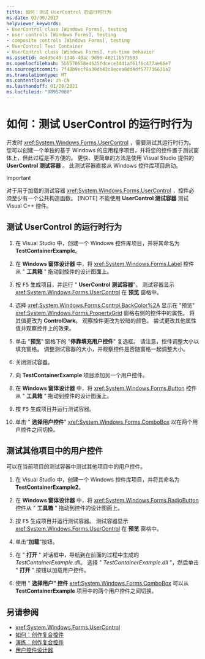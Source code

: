 ```yaml
---
title: 如何：测试 UserControl 的运行时行为
ms.date: 03/30/2017
helpviewer_keywords:
- UserControl class [Windows Forms], testing
- user controls [Windows Forms], testing
- composite controls [Windows Forms], testing
- UserControl Test Container
- UserControl class [Windows Forms], run-time behavior
ms.assetid: 4e4d5c49-1346-40ac-9d96-40211b573583
ms.openlocfilehash: 5b5570658e4625fdcece3441af61f6c477ae66e7
ms.sourcegitcommit: 7f48b9ecf8a30db42c8ecea0dd4df577736631a2
ms.translationtype: MT
ms.contentlocale: zh-CN
ms.lasthandoff: 01/28/2021
ms.locfileid: "98957080"
---
```

# <a name="how-to-test-the-run-time-behavior-of-a-usercontrol"></a>如何：测试 UserControl 的运行时行为

开发时 <xref:System.Windows.Forms.UserControl> ，需要测试其运行时行为。 您可以创建一个单独的基于 Windows 的应用程序项目，并将您的控件置于测试窗体上，但此过程是不方便的。 更快、更简单的方法是使用 Visual Studio 提供的 **UserControl 测试容器** 。 此测试容器直接从 Windows 控件库项目启动。

> [!IMPORTANT]
> 对于用于加载的测试容器 <xref:System.Windows.Forms.UserControl> ，控件必须至少有一个公共构造函数。
> [!NOTE]
> 不能使用 **UserControl 测试容器** 测试 Visual C++ 控件。

## <a name="test-the-run-time-behavior-of-a-usercontrol"></a>测试 UserControl 的运行时行为

1. 在 Visual Studio 中，创建一个 Windows 控件库项目，并将其命名为 **TestContainerExample**。

2. 在 **Windows 窗体设计器** 中，将 <xref:System.Windows.Forms.Label> 控件从 " **工具箱** " 拖动到控件的设计图面上。

3. 按 <kbd>F5</kbd> 生成项目，并运行 " **UserControl 测试容器**"。 测试容器显示 <xref:System.Windows.Forms.UserControl> 在 **预览** 窗格中。

4. 选择 <xref:System.Windows.Forms.Control.BackColor%2A> 显示在 "预览" <xref:System.Windows.Forms.PropertyGrid> 窗格右侧的控件中的属性。 将其值更改为 **ControlDark**。 观察控件更改为较暗的颜色。 尝试更改其他属性值并观察控件上的效果。

5. 单击 "**预览**" 窗格下的 "**停靠填充用户控件**" 复选框。 请注意，控件调整大小以填充窗格。 调整测试容器的大小，并观察控件是否随窗格一起调整大小。

6. 关闭测试容器。

7. 向 **TestContainerExample** 项目添加另一个用户控件。

8. 在 **Windows 窗体设计器** 中，将 <xref:System.Windows.Forms.Button> 控件从 " **工具箱** " 拖动到控件的设计图面上。

9. 按 <kbd>F5</kbd> 生成项目并运行测试容器。

10. 单击 " **选择用户控件**" <xref:System.Windows.Forms.ComboBox> 以在两个用户控件之间切换。

## <a name="test-user-controls-from-another-project"></a>测试其他项目中的用户控件

可以在当前项目的测试容器中测试其他项目中的用户控件。

1. 在 Visual Studio 中，创建一个 Windows 控件库项目，并将其命名为 **TestContainerExample2**。

2. 在 **Windows 窗体设计器** 中，将 <xref:System.Windows.Forms.RadioButton> 控件从 " **工具箱** " 拖动到控件的设计图面上。

3. 按 <kbd>F5</kbd> 生成项目并运行测试容器。 测试容器显示 <xref:System.Windows.Forms.UserControl> 在 **预览** 窗格中。

4. 单击“**加载**”按钮。

5. 在 " **打开** " 对话框中，导航到在前面的过程中生成的 *TestContainerExample.dll*。 选择 " *TestContainerExample.dll* "，然后单击 " **打开** " 按钮以加载用户控件。

6. 使用 " **选择用户" 控件** <xref:System.Windows.Forms.ComboBox> 可以从 **TestContainerExample** 项目中的两个用户控件之间切换。

## <a name="see-also"></a>另请参阅

- <xref:System.Windows.Forms.UserControl>
- [如何：创作复合控件](how-to-author-composite-controls.md)
- [演练：创作复合控件](walkthrough-authoring-a-composite-control-with-visual-csharp.md)
- [用户控件设计器](/previous-versions/visualstudio/visual-studio-2010/183c3hth(v=vs.100))
